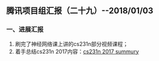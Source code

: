 ## 腾讯项目组汇报（二十九）--2018/01/03

### 一、进展汇报

1. 刷完了神经网络课上讲的cs231n部分视频课程；
2. 着手总结cs231n 2017内容：[cs231n 2017 summury](https://github.com/charosen/ClassNotes/blob/master/NeuralNetwork/cs231n_tutorials/cs231n_summury.md)